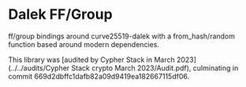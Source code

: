 # Dalek FF/Group

ff/group bindings around curve25519-dalek with a from_hash/random function based
around modern dependencies.

This library was
[audited by Cypher Stack in March 2023](../../audits/Cypher Stack crypto March 2023/Audit.pdf),
culminating in commit 669d2dbffc1dafb82a09d9419ea182667115df06.
